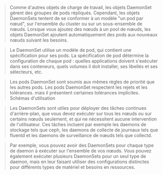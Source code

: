 >Comme d'autres objets de charge de travail, les objets DaemonSet gèrent des groupes de pods répliqués. Cependant, les objets DaemonSets tentent de se conformer à un modèle "un pod par nœud", sur l'ensemble du cluster ou sur un sous-ensemble de nœuds. Lorsque vous ajoutez des nœuds à un pool de nœuds, les objets DaemonSet ajoutent automatiquement des pods aux nouveaux nœuds suivant les besoins.

>Le DaemonSet utilise un modèle de pod, qui contient une spécification pour ses pods. La spécification de pod détermine la configuration de chaque pod : quelles applications doivent s'exécuter dans ses conteneurs, quels volumes il doit installer, ses libellés et ses sélecteurs, etc.

>Les pods DaemonSet sont soumis aux mêmes règles de priorité que les autres pods. Les pods DaemonSet respectent les rejets et les tolérances. mais il présentent certaines tolérances implicites.
Schémas d'utilisation

>Les DaemonSets sont utiles pour déployer des tâches continues d'arrière-plan, que vous devez exécuter sur tous les nœuds ou sur certains nœuds seulement, et qui ne nécessitent aucune intervention de l'utilisateur. Ces tâches incluent par exemple les daemons de stockage tels que ceph, les daemons de collecte de journaux tels que fluentd et les daemons de surveillance de nœuds tels que collectd.

>Par exemple, vous pouvez avoir des DaemonSets pour chaque type de daemon à exécuter sur l'ensemble de vos nœuds. Vous pouvez également exécuter plusieurs DaemonSets pour un seul type de daemon, mais en leur faisant utiliser des configurations distinctes pour différents types de matériel et besoins en ressources.
>
>
>